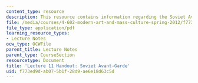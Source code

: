 ```yaml
---
content_type: resource
description: This resource contains information regarding the Soviet Avant-Garde.
file: /media/courses/4-602-modern-art-and-mass-culture-spring-2012/f773ed9dab075b1f28d9ae6e18d63c5d_MIT4_602S12_lec11.pdf
file_type: application/pdf
learning_resource_types:
- Lecture Notes
ocw_type: OCWFile
parent_title: Lecture Notes
parent_type: CourseSection
resourcetype: Document
title: 'Lecture 11 Handout: Soviet Avant-Garde'
uid: f773ed9d-ab07-5b1f-28d9-ae6e18d63c5d
---
```

